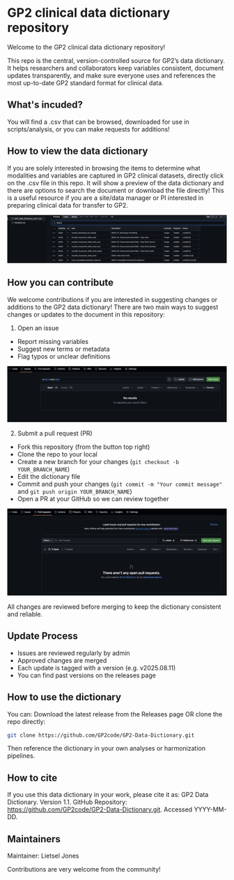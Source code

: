 # GP2 clinical data dictionary repository
Welcome to the GP2 clinical data dictionary repository!

This repo is the central, version-controlled source for GP2’s data dictionary.
It helps researchers and collaborators keep variables consistent, document updates transparently, and make sure everyone uses and references the most up-to-date GP2 standard format for clinical data.

## What's incuded?
You will find a .csv that can be browsed, downloaded for use in scripts/analysis, or you can make requests for additions!

## How to view the data dictionary
If you are solely interested in browsing the items to determine what modalities and variables are captured in GP2 clinical datasets, directly click on the .csv file in this repo. It will show a preview of the data dictionary and there are options to search the document or download the file directly! This is a useful resource if you are a site/data manager or PI interested in preparing clinical data for transfer to GP2.

![alt text](https://github.com/GP2code/GP2-Data-Dictionary/blob/main/README_images/fig1.png)

## How you can contribute
We welcome contributions if you are interested in suggesting changes or additions to the GP2 data dictionary! There are two main ways to suggest changes or updates to the document in this repository:
1.  Open an issue
*  Report missing variables
*  Suggest new terms or metadata
*  Flag typos or unclear definitions

![alt text](https://github.com/GP2code/GP2-Data-Dictionary/blob/main/README_images/fig2.png)

2.  Submit a pull request (PR)
*  Fork this repository (from the button top right)
*  Clone the repo to your local
*  Create a new branch for your changes (`git checkout -b YOUR_BRANCH_NAME`)
*  Edit the dictionary file
*  Commit and push your changes (`git commit -m "Your commit message"` and `git push origin YOUR_BRANCH_NAME`)
*  Open a PR at your GitHub so we can review together

![alt text](https://github.com/GP2code/GP2-Data-Dictionary/blob/main/README_images/fig3.png)

All changes are reviewed before merging to keep the dictionary consistent and reliable.

## Update Process
*  Issues are reviewed regularly by admin
*  Approved changes are merged
*  Each update is tagged with a version (e.g. v2025.08.11)
*  You can find past versions on the releases page

## How to use the dictionary
You can:
Download the latest release from the Releases page
OR clone the repo directly:
```bash
git clone https://github.com/GP2code/GP2-Data-Dictionary.git
```
Then reference the dictionary in your own analyses or harmonization pipelines.

## How to cite
If you use this data dictionary in your work, please cite it as:
GP2 Data Dictionary. Version 1.1. GitHub Repository: https://github.com/GP2code/GP2-Data-Dictionary.git. Accessed YYYY-MM-DD.

## Maintainers
Maintainer: Lietsel Jones

Contributions are very welcome from the community!
